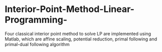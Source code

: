 # Interior-Point-Method-Linear-Programming-
Four classical interior point method to solve LP are implemented using Matlab, which are affine scaling, potential reduction, primal following and primal-dual following algorithm
